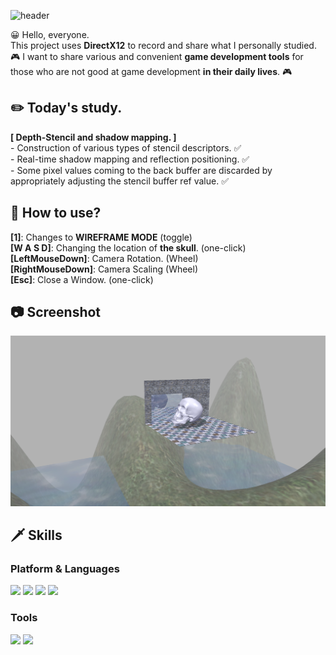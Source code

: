 ![header](https://capsule-render.vercel.app/api?text=DirectX12&fontSize=50&rotate=0&color=38303f&fontColor=ff0099&type=Waving&animation=scaleIn)

😀 Hello, everyone.   
This project uses **DirectX12** to record and share what I personally studied.   
🎮 I want to share various and convenient **game development tools** for those who are not good at game  development **in their daily lives**. 🎮   

## ✏️ Today's study.
**[ Depth-Stencil and shadow mapping. ]**    
\- Construction of various types of stencil descriptors. ✅   
\- Real-time shadow mapping and reflection positioning. ✅   
\- Some pixel values coming to the back buffer are discarded by appropriately adjusting the stencil buffer ref value. ✅   


## 🔑 How to use?  
**[1]**: Changes to **WIREFRAME MODE** (toggle)     
**[W A S D]**: Changing the location of **the skull**. (one-click)     
**[LeftMouseDown]**: Camera Rotation. (Wheel)    
**[RightMouseDown]**: Camera Scaling (Wheel)     
**[Esc]**: Close a Window. (one-click)      

## 📷 Screenshot   
![](https://github.com/Mawi1e/DirectX12Study/blob/main/12.%202022-03-21-2022-03-23%20(Stencil)/pictures/stencil.png)    

## 🗡️ Skills
### Platform & Languages
<img src="https://img.shields.io/badge/C%2B%2B-9a00e6?style=flat-square&logo=C%2B%2B&logoColor=white"/> <img src="https://img.shields.io/badge/Python-ff9533?style=flat-square&logo=PYTHON&logoColor=white"/>  <img src="https://img.shields.io/badge/Lua-ff03ff?style=flat-square&logo=LUA&logoColor=white"/> <img src="https://img.shields.io/badge/Rust-38303f?style=flat-square&logo=RUST&logoColor=white"/>
### Tools
<img src="https://img.shields.io/badge/Win32API-38303f?style=flat-square&color=white&logo=MICROSOFT&logoColor=f41e48"/> <img src="https://img.shields.io/badge/DirectX-38303f?style=flat-square&color=white&logo=MICROSOFT&logoColor=02afb7"/>

<br></br>